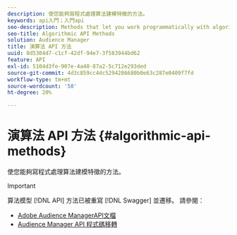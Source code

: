 ```yaml
---
description: 使您能夠寫程式處理算法建模特徵的方法。
keywords: api入門；入門api
seo-description: Methods that let you work programmatically with algorithmic modeling features.
seo-title: Algorithmic API Methods
solution: Audience Manager
title: 演算法 API 方法
uuid: 8d5304d7-c1cf-42df-94e7-3f583944bd62
feature: API
exl-id: 5104d3fe-907e-4a40-87a2-5c712e293ded
source-git-commit: 4d3c859cc4dc5294286680b0e63c287e0409f7fd
workflow-type: tm+mt
source-wordcount: '58'
ht-degree: 20%

---
```


# 演算法 API 方法 {#algorithmic-api-methods}

使您能夠寫程式處理算法建模特徵的方法。

>[!IMPORTANT]
>
>算法模型 [!DNL API] 方法已被重寫 [!DNL Swagger] 並遷移。 請參閱：
>
>* [Adobe Audience ManagerAPI文檔](https://bank.demdex.com/portal/swagger/index.html)
>* [Audience Manager API 程式碼移轉](../../api/api-swagger-migration.md)

